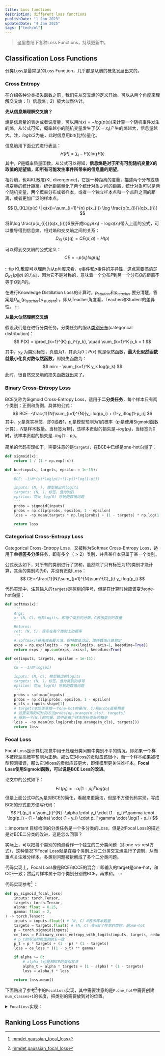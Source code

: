 ```yaml
---
title: Loss functions
description: different loss functions
publishDate: "1 Jan 2023"
updatedDate: "4 Jan 2025"
tags: ["tech/ml"]
---
```


> 这里总结下各种Loss Functions，持续更新中。

## Classification Loss Functions
分类Loss是最常见的Loss Function，几乎都是从熵的概念发展出来的。

### Cross Entropy
在介绍各种分类损失函数之前，我们先从交叉熵的定义开始。可以从两个角度来理解交叉熵：1）信息熵；2）极大似然估计。

**先从信息熵理解交叉熵？**

熵是信息量的表达或者说度量，可以用$h(x) = -log(p(x))$来计算一个随机事件发生的熵，从公式可知，概率越小的随机变量发生了($X=x_{i}$)产生的熵越大，信息量越大。注，$log$以2为底，此时信息用bit(比特)量化。

信息熵用下面公式进行表达：
$$
H[P] = \sum_i - P(i) \log P(i)
$$
其中，$P$是概率质量函数，从公式可以得知，**信息熵是对于所有可能随机变量$X$的取值的期望值，即所有可能发生事件所带来的信息量的期望**。

相对熵，也叫KL散度(KL divergence)，它是一种距离的度量，描述两个分布或随机变量的统计距离。统计距离量化了两个统计对象之间的距离，统计对象可以是两个随机变量，两个概率分布或者样本，或者一个独立样本点和一个点群之间的距离，或者更加广泛的样本点。

$$
D_{KL}(p(x) \| q(x))=\sum_{i=1}^{n} p(x_{i}) \log \frac{p(x_{i})}{q(x_{i})}
$$

将$\log \frac{p(x_{i})}{q(x_{i})}$展开成$\log p(x_{i}) - \log q(x_{i})$带入上面的公式，可以推导得到信息熵、相对熵和交叉熵之间的关系：
$$
D_{KL}(p \| q) = CE(p, q) - H(p)
$$

可以得到交叉熵的公式定义：
$$
CE=-p(x_i)log(q_i)
$$

:::tip
KL散度可以理解为从p角度来看，$q$事件和$p$事件的差异性，这点需要搞清楚 $D_{KL}(p \| q)$ 的方向，因为它不是对称的，意味着一个分布$P$到另一个分布$Q$的距离不等于$Q$到$P$的。

在进行Knowledge Distillation Loss的计算时，$p_{student}$和$p_{teacher}$ 要分清楚，答案是$D_{KL}(p_{teacher} \| p_{student})$ ，即从Teacher角度看，Teacher和Student的差异性。
:::

**从最大似然理解交叉熵**

假设我们是在进行分类任务，分类任务的服从[类别分布](https://zhangzhenhu.github.io/blog/glm/source/%E6%A6%82%E7%8E%87%E5%9F%BA%E7%A1%80/content.html#id20)(categorical distribution)：
$$
P(X) = \prod_{k=1}^{K} p_i^{y_k}, \quad \sum_{k=1}^K p_k = 1
$$

其中，$y_k$ 为类别标签，真值为1，其余为0；$P(x)$ 就是似然函数，**最大化似然函数就最小化负对数似然函数**，即损失函数为：
$$
min: - \sum_{k=1}^K y_k log(p_k)
$$
此时，很自然交叉熵的损失函数就出来了。

### Binary Cross-Entropy Loss
BCE又称为Sigmoid Cross-Entropy Loss，适用于**二分类任务**，每个样本只有两个类别：正例和负例，具体的公式：
$$
BCE=-\frac{1}{N}\sum_{i=1}^{N}[y_i log(p_i) + (1-y_i)log(1-p_i)]
$$
其中，$y_i$是真实标签，即$0$或者$1$，$p_i$是模型预测为$1$的概率（$p_i$是使用Sigmoid函数计算），$N$是样本数量。当标签为$1$时，该样本贡献的损失是$-log(p_i)$，当标签为$0$时，该样本贡献的损失是$-log(1-p_i)$。

简单的代码实现如下，需要注意的是`targets`，在BCE中已经是one-hot向量了：
```python
def sigmoid(x):
    return 1 / (1 + np.exp(-x))

def bce(inputs, targets, epsilon = 1e-15):
    '''
    BCE: -1/N*(yi*log(pi)+(1-yi)*log(1-pi))

    inputs: (N, ), 模型输出的logits
    targets: (N, )，标签，值为0或1
    epsilon: 防止 log(0) 导致的数值问题
    '''
    probs = sigmoid(inputs)
    probs = np.clip(probs, epsilon, 1 - epsilon)
    loss = -np.mean(targets * np.log(probs) + (1 - targets) * np.log(1 - probs))

    return loss
```

### Categorical Cross-Entropy Loss
Categorical Cross-Entropy Loss，又被称为Softmax Cross-Entropy Loss，适用于**单标签多分类**任务，即有多个（$>2$）类别，并且某样本只属于某一个类别。

公式表达如下，对所有的类别进行了求和，虽然除了只有标签为$1$的类别才能计算，其余的类别均为$0$，并没有贡献Loss：
$$
CE=-\frac{1}{N}\sum_{j=1}^{N}\sum^{C}_{i} y_i log(p_i)
$$

代码实现中，注意输入的`targets`是类别的序号，但是在计算时候应该变为one-hot向量：
```python
def softmax(x):
    '''
    Args:
    x: (N, C)，俗称logits，即每个类别的分数，C表示类别的数量

    Returns:
    ret: (N, C)，表示在每个类别上的概率
    '''
    # softmax计算先减去最大值，保持数值溢出，维持数值计算稳定
    exps = np.exp(logits - np.max(logits, axis=1, keepdims=True))
    return exps / np.sum(exps, axis=1, keepdims=True)

def ce(inputs, targets, epsilon = 1e-15):
    '''
    CE = -1/N*log(pi)

    inputs: (N, C), 模型输出的logits
    targets: (N, )，标签，值为类别的序号
    epsilon: 防止 log(0) 导致的数值问题
    '''
    probs = softmax(inputs)
    probs = np.clip(probs, epsilon, 1 - epsilon)
    n_cls = inputs.shape[1]
    # targets本应该变成一个one-hot向量(N, C)和probs直接相乘
    # 这里采用的切片的方法probs[np.arange(n_cls), targets]
    # 得到一个(N,)的向量，其中是每个样本在标签处的概率
    loss = -np.mean(np.log(probs[np.arange(n_cls), targets]))
    return loss
```

### Focal Loss
Focal Loss是计算机视觉中用于处理分类问题中类别不平的情况，即如果一个样本被模型高概率预测为正确，那么它对loss的贡献应该很小，而一个样本如果被模型预测错误，那么它对loss的贡献应该更大，即使模型更关注难样本。**Focal Loss使用Sigmoid函数，可以说是BCE Loss的改进**。

论文中的公式如下：
$$
FL(p_t)=-\alpha_t(1-p_t)^{\gamma}log(p_t)
$$
但是上面公式中的$p_t$是对BCE的简化，看起来更简洁，但是不方便代码实现，写成BCE的形式更方便写代码：
$$
FL(p_i) = \sum_{i}^{N} -\alpha \cdot y_i \cdot (1 - p_i)^\gamma \cdot \log(p_i) - (1 - \alpha) \cdot (1 - y_i) \cdot p_i^\gamma \cdot \log(1 - p_i)
$$

:::important
目标检测的分类任务是一个多分类的Loss，但是对Focal Loss的描述是对BCE二分类的改进，这是怎么回事？

实际上，可以把每个类别的预测看作一个独立的二分类问题（即one-vs-rest方式），这种情况下Focal Loss就是在每个类别上对二分类交叉熵进行了调制，从而重点关注难分样本。多类别问题被拆解成了多个二分类问题。

代码实现上，Focal Loss像是BCE和CCE的混合：即输入的target是one-hot，和CCE一致；然后对样本属于每个类别分别做BCE，再求和。
:::

代码实现参考[^1] ：
```python
def py_sigmoid_focal_loss(
    inputs: torch.Tensor,
    targets: torch.Tensor,
    alpha: float = 0.25,
    gamma: float = 2,
) -> torch.Tensor:
    inputs = inputs.float() # (N, C) N表示样本数量
    targets = targets.float() # (N, C) 表示N个样本的类别，是one-hot
    p = torch.sigmoid(inputs)
    ce_loss = F.binary_cross_entropy_with_logits(inputs, targets, reduction="none")
    # p_t的写法和前面的BCE一致
    p_t = p * targets + (1 - p) * (1 - targets)
    loss = ce_loss * ((1 - p_t) ** gamma)

    if alpha >= 0:
        # alpha_t也是和BCE的类似写法
        alpha_t = alpha * targets + (1 - alpha) * (1 - targets)
        loss = alpha_t * loss

    return loss.mean()
```

下面贴出了参考[^1]中的`FocalLoss`实现，其中需要注意的是`F.one_hot`中需要创建`num_classes+1`的长度，把类别的需要放到对的位置。
<details>
<summary><code>FocalLoss</code>实现：</summary>

```python
class FocalLoss(nn.Module):
    def __init__(self,
                 use_sigmoid=True,
                 gamma=2.0,
                 alpha=0.25,
                 reduction='mean',
                 loss_weight=1.0):
        """`Focal Loss <https://arxiv.org/abs/1708.02002>`_

        Args:
            use_sigmoid (bool, optional): Whether to the prediction is
                used for sigmoid or softmax. Defaults to True.
            gamma (float, optional): The gamma for calculating the modulating
                factor. Defaults to 2.0.
            alpha (float, optional): A balanced form for Focal Loss.
                Defaults to 0.25.
            reduction (str, optional): The method used to reduce the loss into
                a scalar. Defaults to 'mean'. Options are "none", "mean" and
                "sum".
            loss_weight (float, optional): Weight of loss. Defaults to 1.0.
        """
        super(FocalLoss, self).__init__()
        assert use_sigmoid is True, 'Only sigmoid focal loss supported now.'
        self.use_sigmoid = use_sigmoid
        self.gamma = gamma
        self.alpha = alpha
        self.reduction = reduction
        self.loss_weight = loss_weight

    def forward(self,
                pred,
                target,
                weight=None,
                avg_factor=None,
                reduction_override=None):
        """Forward function.

        Args:
            pred (torch.Tensor): The prediction, (N, C)
            target (torch.Tensor): The learning label of the prediction, (N,), 类别编号
            weight (torch.Tensor, optional): The weight of loss for each
                prediction. Defaults to None.
            avg_factor (int, optional): Average factor that is used to average
                the loss. Defaults to None.
            reduction_override (str, optional): The reduction method used to
                override the original reduction method of the loss.
                Options are "none", "mean" and "sum".

        Returns:
            torch.Tensor: The calculated loss
        """
        assert reduction_override in (None, 'none', 'mean', 'sum')
        reduction = (
            reduction_override if reduction_override else self.reduction)
        if self.use_sigmoid:
            if torch.cuda.is_available() and pred.is_cuda:
                calculate_loss_func = sigmoid_focal_loss
            else:
                num_classes = pred.size(1)
                # target要变成one-hot，注意这里的num_classes+1
                # 这样把类别编号放在对的位置
                # 后面再取到num_classes就是把背景或ignore类别放进去
                target = F.one_hot(target, num_classes=num_classes + 1)
                target = target[:, :num_classes]
                calculate_loss_func = py_sigmoid_focal_loss

            loss_cls = self.loss_weight * calculate_loss_func(
                pred,
                target,
                weight,
                gamma=self.gamma,
                alpha=self.alpha,
                reduction=reduction,
                avg_factor=avg_factor)

        else:
            raise NotImplementedError
        return loss_cls
```
</details>

[^1]: [mmdet.gaussian_focal_loss](https://mmdetection.readthedocs.io/en/v2.10.0/_modules/mmdet/models/losses/gaussian_focal_loss.html)
## Ranking Loss Functions

[^2]: [Understanding Ranking Loss, Contrastive Loss, Margin Loss, Triplet Loss, Hinge Loss](https://gombru.github.io/2019/04/03/ranking_loss/)